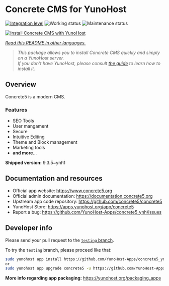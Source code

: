 <!--
N.B.: This README was automatically generated by <https://github.com/YunoHost/apps/tree/master/tools/readme_generator>
It shall NOT be edited by hand.
-->

# Concrete CMS for YunoHost

[![Integration level](https://dash.yunohost.org/integration/concrete5.svg)](https://ci-apps.yunohost.org/ci/apps/concrete5/) ![Working status](https://ci-apps.yunohost.org/ci/badges/concrete5.status.svg) ![Maintenance status](https://ci-apps.yunohost.org/ci/badges/concrete5.maintain.svg)

[![Install Concrete CMS with YunoHost](https://install-app.yunohost.org/install-with-yunohost.svg)](https://install-app.yunohost.org/?app=concrete5)

*[Read this README in other languages.](./ALL_README.md)*

> *This package allows you to install Concrete CMS quickly and simply on a YunoHost server.*  
> *If you don't have YunoHost, please consult [the guide](https://yunohost.org/install) to learn how to install it.*

## Overview

Concrete5 is a modern CMS.

### Features

* SEO Tools
* User mangament
* Secure
* Intuitive Editing
* Theme and Block management
* Marketing tools
* **and more**...


**Shipped version:** 9.3.5~ynh1
## Documentation and resources

- Official app website: <https://www.concrete5.org>
- Official admin documentation: <https://documentation.concrete5.org>
- Upstream app code repository: <https://github.com/concrete5/concrete5>
- YunoHost Store: <https://apps.yunohost.org/app/concrete5>
- Report a bug: <https://github.com/YunoHost-Apps/concrete5_ynh/issues>

## Developer info

Please send your pull request to the [`testing` branch](https://github.com/YunoHost-Apps/concrete5_ynh/tree/testing).

To try the `testing` branch, please proceed like that:

```bash
sudo yunohost app install https://github.com/YunoHost-Apps/concrete5_ynh/tree/testing --debug
or
sudo yunohost app upgrade concrete5 -u https://github.com/YunoHost-Apps/concrete5_ynh/tree/testing --debug
```

**More info regarding app packaging:** <https://yunohost.org/packaging_apps>
